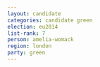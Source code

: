 ```yaml
---
layout: candidate
categories: candidate green
election: eu2014
list-rank: 7
person: amelia-womack
region: london
party: green
---
```

